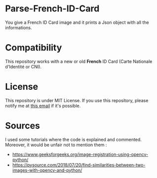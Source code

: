 # Parse-French-ID-Card
You give a French ID Card image and it prints a Json object with all the informations.
# Compatibility
This repository works with a new or old **French** ID Card (Carte Nationale d'Identité or CNI).
# License
This repository is under MIT License. If you use this repository, please notify me at <a href="mailto:noctosnovan@gmail.com">this email</a> if it's possible.
# Sources
I used some tutorials where the code is explained and commented. Moreover, it would be unfair not to mention them : 
  - https://www.geeksforgeeks.org/image-registration-using-opencv-python/
  - https://pysource.com/2018/07/20/find-similarities-between-two-images-with-opencv-and-python/
